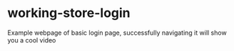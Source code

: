 # working-store-login
Example webpage of basic login page, successfully navigating it will show you a cool video
